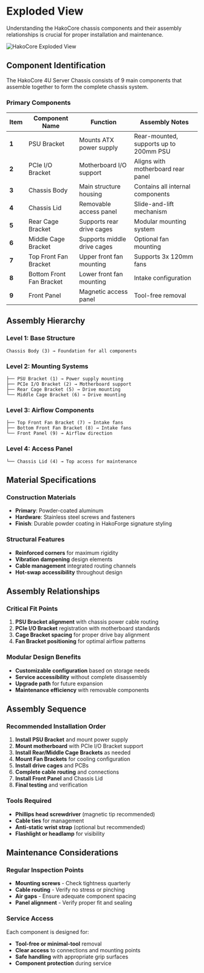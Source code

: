 # Exploded View

Understanding the HakoCore chassis components and their assembly relationships is crucial for proper installation and maintenance.

![HakoCore Exploded View](../../assets/exploded-view-diagram.png)

## Component Identification

The HakoCore 4U Server Chassis consists of 9 main components that assemble together to form the complete chassis system.

### Primary Components

| Item | Component Name | Function | Assembly Notes |
|------|---------------|----------|----------------|
| **1** | PSU Bracket | Mounts ATX power supply | Rear-mounted, supports up to 200mm PSU |
| **2** | PCIe I/O Bracket | Motherboard I/O support | Aligns with motherboard rear panel |
| **3** | Chassis Body | Main structure housing | Contains all internal components |
| **4** | Chassis Lid | Removable access panel | Slide-and-lift mechanism |
| **5** | Rear Cage Bracket | Supports rear drive cages | Modular mounting system |
| **6** | Middle Cage Bracket | Supports middle drive cages | Optional fan mounting |
| **7** | Top Front Fan Bracket | Upper front fan mounting | Supports 3x 120mm fans |
| **8** | Bottom Front Fan Bracket | Lower front fan mounting | Intake configuration |
| **9** | Front Panel | Magnetic access panel | Tool-free removal |

## Assembly Hierarchy

### Level 1: Base Structure
```
Chassis Body (3) → Foundation for all components
```

### Level 2: Mounting Systems
```
├── PSU Bracket (1) → Power supply mounting
├── PCIe I/O Bracket (2) → Motherboard support  
├── Rear Cage Bracket (5) → Drive mounting
└── Middle Cage Bracket (6) → Drive mounting
```

### Level 3: Airflow Components
```
├── Top Front Fan Bracket (7) → Intake fans
├── Bottom Front Fan Bracket (8) → Intake fans
└── Front Panel (9) → Airflow direction
```

### Level 4: Access Panel
```
└── Chassis Lid (4) → Top access for maintenance
```

## Material Specifications

### Construction Materials
- **Primary**: Powder-coated aluminum
- **Hardware**: Stainless steel screws and fasteners
- **Finish**: Durable powder coating in HakoForge signature styling

### Structural Features
- **Reinforced corners** for maximum rigidity
- **Vibration dampening** design elements
- **Cable management** integrated routing channels
- **Hot-swap accessibility** throughout design

## Assembly Relationships

### Critical Fit Points

1. **PSU Bracket alignment** with chassis power cable routing
2. **PCIe I/O Bracket** registration with motherboard standards
3. **Cage Bracket spacing** for proper drive bay alignment
4. **Fan Bracket positioning** for optimal airflow patterns

### Modular Design Benefits

- **Customizable configuration** based on storage needs
- **Service accessibility** without complete disassembly
- **Upgrade path** for future expansion
- **Maintenance efficiency** with removable components

## Assembly Sequence

### Recommended Installation Order

1. **Install PSU Bracket** and mount power supply
2. **Mount motherboard** with PCIe I/O Bracket support
3. **Install Rear/Middle Cage Brackets** as needed
4. **Mount Fan Brackets** for cooling configuration
5. **Install drive cages** and PCBs
6. **Complete cable routing** and connections
7. **Install Front Panel** and Chassis Lid
8. **Final testing** and verification

### Tools Required

- **Phillips head screwdriver** (magnetic tip recommended)
- **Cable ties** for management
- **Anti-static wrist strap** (optional but recommended)
- **Flashlight or headlamp** for visibility

## Maintenance Considerations

### Regular Inspection Points

- **Mounting screws** - Check tightness quarterly
- **Cable routing** - Verify no stress or pinching
- **Air gaps** - Ensure adequate component spacing
- **Panel alignment** - Verify proper fit and sealing

### Service Access

Each component is designed for:
- **Tool-free or minimal-tool** removal
- **Clear access** to connections and mounting points
- **Safe handling** with appropriate grip surfaces
- **Component protection** during service
